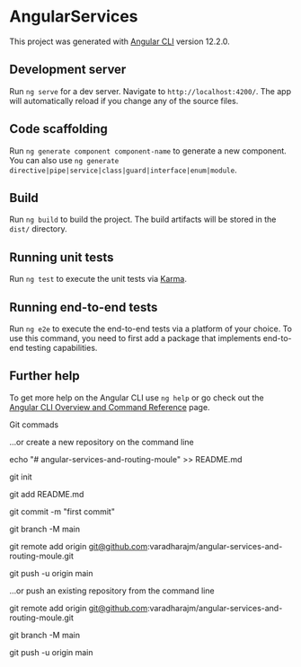 # AngularServices

This project was generated with [Angular CLI](https://github.com/angular/angular-cli) version 12.2.0.

## Development server

Run `ng serve` for a dev server. Navigate to `http://localhost:4200/`. The app will automatically reload if you change any of the source files.

## Code scaffolding

Run `ng generate component component-name` to generate a new component. You can also use `ng generate directive|pipe|service|class|guard|interface|enum|module`.

## Build

Run `ng build` to build the project. The build artifacts will be stored in the `dist/` directory.

## Running unit tests

Run `ng test` to execute the unit tests via [Karma](https://karma-runner.github.io).

## Running end-to-end tests

Run `ng e2e` to execute the end-to-end tests via a platform of your choice. To use this command, you need to first add a package that implements end-to-end testing capabilities.

## Further help

To get more help on the Angular CLI use `ng help` or go check out the [Angular CLI Overview and Command Reference](https://angular.io/cli) page.

 Git commads

…or create a new repository on the command line

echo "# angular-services-and-routing-moule" >> README.md

git init

git add README.md

git commit -m "first commit"

git branch -M main

git remote add origin git@github.com:varadharajm/angular-services-and-routing-moule.git

git push -u origin main

…or push an existing repository from the command line

git remote add origin git@github.com:varadharajm/angular-services-and-routing-moule.git

git branch -M main

git push -u origin main
